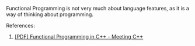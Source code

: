 Functional Programming is not very much about language features, as it is a way of thinking about programming.

References:
1. [[PDF] Functional Programming in C++ - Meeting C++](https://meetingcpp.com/tl_files/mcpp/2015/talks/Nicola%20Gigante%20-%20functionalcpp.handout%20-%20Meeting%20C++%202015.pdf)
